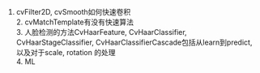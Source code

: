 1. cvFilter2D, cvSmooth如何快速卷积<br />2. cvMatchTemplate有没有快速算法<br />3. 人脸检测的方法CvHaarFeature, CvHaarClassifier, CvHaarStageClassifier, CvHaarClassifierCascade包括从learn到predict, 以及对于scale, rotation 的处理<br />4. ML